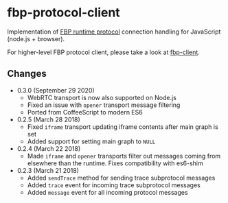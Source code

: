 # fbp-protocol-client

Implementation of [FBP runtime protocol](https://flowbased.github.io/fbp-protocol/)
connection handling for JavaScript (node.js + browser).

For higher-level FBP protocol client, please take a look at [fbp-client](https://github.com/flowbased/fbp-client).

Changes
-------

* 0.3.0 (September 29 2020)
  - WebRTC transport is now also supported on Node.js
  - Fixed an issue with `opener` transport message filtering
  - Ported from CoffeeScript to modern ES6
* 0.2.5 (March 28 2018)
  - Fixed `iframe` transport updating iframe contents after main graph is set
  - Added support for setting main graph to `NULL`
* 0.2.4 (March 22 2018)
  - Made `iframe` and `opener` transports filter out messages coming from elsewhere than the runtime. Fixes compatibility with es6-shim
* 0.2.3 (March 21 2018)
  - Added `sendTrace` method for sending trace subprotocol messages
  - Added `trace` event for incoming trace subprotocol messages
  - Added `message` event for all incoming protocol messages
